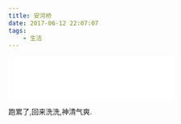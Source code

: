 ```yaml
---
title: 安河桥
date: 2017-06-12 22:07:07
tags: 
    - 生活
---
```

<iframe frameborder="no" border="0" marginwidth="0" marginheight="0" width=330 height=86 src="//music.163.com/outchain/player?type=2&id=27646205&auto=0&height=66"></iframe>

跑累了,回来洗洗,神清气爽.




